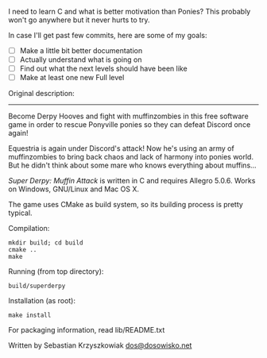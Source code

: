 I need to learn C and what is better motivation than Ponies? This probably won't go anywhere but it never hurts to try.

In case I'll get past few commits, here are some of my goals:

- [ ] Make a little bit better documentation
- [ ] Actually understand what is going on
- [ ] Find out what the next levels should have been like
- [ ] Make at least one new Full level

Original description:

------------------------------------------------------------------------------------------------

Become Derpy Hooves and fight with muffinzombies in this free software game in order to rescue Ponyville ponies so they can defeat
Discord once again!

Equestria is again under Discord's attack! Now he's using an army of muffinzombies to bring back chaos and lack of harmony into
ponies world. But he didn't think about some mare who knows everything about muffins...

*Super Derpy: Muffin Attack* is written in C and requires Allegro 5.0.6. Works on Windows, GNU/Linux and Mac OS X.

The game uses CMake as build system, so its building process is pretty typical.

Compilation:

	mkdir build; cd build
	cmake ..
	make

Running (from top directory):

	build/superderpy

Installation (as root):

	make install

For packaging information, read lib/README.txt

Written by Sebastian Krzyszkowiak <dos@dosowisko.net>

